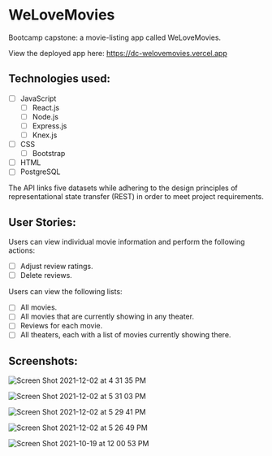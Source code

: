 # WeLoveMovies

Bootcamp capstone: a movie-listing app called WeLoveMovies. 

View the deployed app here: https://dc-welovemovies.vercel.app

## Technologies used:
- [ ] JavaScript
  - [ ] React.js
  - [ ] Node.js
  - [ ] Express.js
  - [ ] Knex.js
- [ ] CSS
  - [ ] Bootstrap
- [ ] HTML
- [ ] PostgreSQL

The API links five datasets while adhering to the design principles of representational state transfer (REST) in order to meet project requirements.

## User Stories:

Users can view individual movie information and perform the following actions:
- [ ] Adjust review ratings.
- [ ] Delete reviews.

Users can view the following lists:
- [ ] All movies. 
- [ ] All movies that are currently showing in any theater. 
- [ ] Reviews for each movie.
- [ ] All theaters, each with a list of movies currently showing there.

## Screenshots:
![Screen Shot 2021-12-02 at 4 31 35 PM](https://user-images.githubusercontent.com/86169488/144519312-e1f70cb8-d7f6-454e-8dcb-606098812a98.png)

![Screen Shot 2021-12-02 at 5 31 03 PM](https://user-images.githubusercontent.com/86169488/144519371-22c9e6de-68e5-47f1-9c2d-c29c0a74d9b3.png)

![Screen Shot 2021-12-02 at 5 29 41 PM](https://user-images.githubusercontent.com/86169488/144519555-03d41c06-be26-4156-8eb9-b3d9e5f9caa6.png)

![Screen Shot 2021-12-02 at 5 26 49 PM](https://user-images.githubusercontent.com/86169488/144519571-72c39044-60a8-4479-b7e1-7f44554f28b9.png)

![Screen Shot 2021-10-19 at 12 00 53 PM](https://user-images.githubusercontent.com/86169488/137957557-ea849c69-581c-4f05-86b5-412559a094ae.png)
